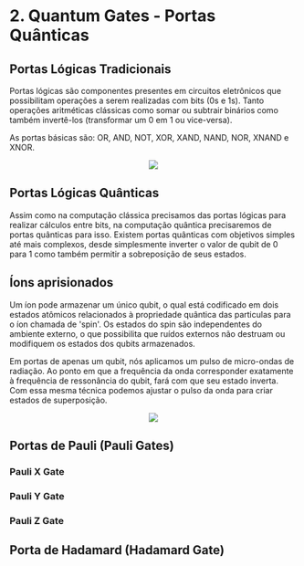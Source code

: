 # 2. Quantum Gates - Portas Quânticas

## Portas Lógicas Tradicionais

Portas lógicas são componentes presentes em circuitos eletrônicos que possibilitam operações a serem realizadas com bits (0s e 1s). Tanto operações aritméticas clássicas como somar ou subtrair binários como também invertê-los (transformar um 0 em 1 ou vice-versa).

As portas básicas são: OR, AND, NOT, XOR, XAND, NAND, NOR, XNAND e XNOR.

<div align='center'>
<img src='https://miro.medium.com/v2/resize:fit:1100/format:webp/1*OOJB74B_OohXNKtcnHcV1w.jpeg'/>
</div>

## Portas Lógicas Quânticas

Assim como na computação clássica precisamos das portas lógicas para realizar cálculos entre bits, na computação quântica precisaremos de portas quânticas para isso. Existem portas quânticas com objetivos simples até mais complexos, desde simplesmente inverter o valor de qubit de 0 para 1 como também permitir a sobreposição de seus estados.

## Íons aprisionados

Um íon pode armazenar um único qubit, o qual está codificado em dois estados atômicos relacionados à propriedade quântica das particulas para o íon chamada de 'spin'. Os estados do spin são independentes do ambiente externo, o que possibilita que ruídos externos não destruam ou modifiquem os estados dos qubits armazenados.

Em portas de apenas um qubit, nós aplicamos um pulso de micro-ondas de radiação. Ao ponto em que a frequência da onda corresponder exatamente à frequência de ressonância do qubit, fará com que seu estado inverta. Com essa mesma técnica podemos ajustar o pulso da onda para criar estados de superposição.

<div align='center'>
<img src='https://miro.medium.com/v2/resize:fit:1100/format:webp/1*QnuYi5v6sHS8ukihasjpUQ.png'/>
</div>

## Portas de Pauli (Pauli Gates)

### Pauli X Gate

### Pauli Y Gate

### Pauli Z Gate

## Porta de Hadamard (Hadamard Gate)
